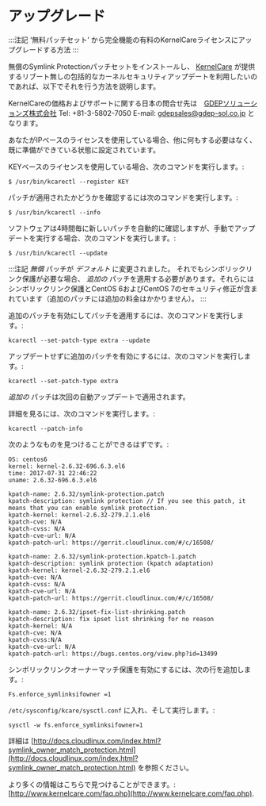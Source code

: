# アップグレード


:::注記
‘無料パッチセット’ から完全機能の有料のKernelCareライセンスにアップグレードする方法
:::

無償のSymlink Protectionパッチセットをインストールし、 [KernelCare](https://www.kernelcare.com/) が提供するリブート無しの包括的なカーネルセキュリティアップデートを利用したいのであれば、以下でそれを行う方法を説明します。

KernelCareの価格およびサポートに関する日本の問合せ先は　[GDEPソリューションズ株式会社](http://www.gdep-sol.co.jp/) Tel: +81-3-5802-7050  E-mail: gdepsales@gdep-sol.co.jp となります。

あなたがIPベースのライセンスを使用している場合、他に何もする必要はなく、既に準備ができている状態に設定されています。

KEYベースのライセンスを使用している場合、次のコマンドを実行します。:

```
$ /usr/bin/kcarectl --register KEY
```

パッチが適用されたかどうかを確認するには次のコマンドを実行します。:

```
$ /usr/bin/kcarectl --info
```

ソフトウェアは4時間毎に新しいパッチを自動的に確認しますが、手動でアップデートを実行する場合、次のコマンドを実行します。:

```
$ /usr/bin/kcarectl --update
```

:::注記
_無償_ パッチが _デフォルト_ に変更されました。 それでもシンボリックリンク保護が必要な場合、 _追加の_ パッチを適用する必要があります。それらにはシンボリックリンク保護とCentOS 6およびCentOS 7のセキュリティ修正が含まれています（追加のパッチには追加の料金はかかりません）。
::: 

追加のパッチを有効にしてパッチを適用するには、次のコマンドを実行します。:

```
kcarectl --set-patch-type extra --update
```

アップデートせずに追加のパッチを有効にするには、次のコマンドを実行します。:

```
kcarectl --set-patch-type extra
```

_追加の_ パッチは次回の自動アップデートで適用されます。

詳細を見るには、次のコマンドを実行します。:

```
kcarectl --patch-info
```

次のようなものを見つけることができるはずです。:

```
OS: centos6
kernel: kernel-2.6.32-696.6.3.el6
time: 2017-07-31 22:46:22
uname: 2.6.32-696.6.3.el6
 
kpatch-name: 2.6.32/symlink-protection.patch
kpatch-description: symlink protection // If you see this patch, it means that you can enable symlink protection.
kpatch-kernel: kernel-2.6.32-279.2.1.el6
kpatch-cve: N/A
kpatch-cvss: N/A
kpatch-cve-url: N/A
kpatch-patch-url: https://gerrit.cloudlinux.com/#/c/16508/
 
kpatch-name: 2.6.32/symlink-protection.kpatch-1.patch
kpatch-description: symlink protection (kpatch adaptation)
kpatch-kernel: kernel-2.6.32-279.2.1.el6
kpatch-cve: N/A
kpatch-cvss: N/A
kpatch-cve-url: N/A
kpatch-patch-url: https://gerrit.cloudlinux.com/#/c/16508/
 
kpatch-name: 2.6.32/ipset-fix-list-shrinking.patch
kpatch-description: fix ipset list shrinking for no reason
kpatch-kernel: N/A
kpatch-cve: N/A
kpatch-cvss:N/A
kpatch-cve-url: N/A
kpatch-patch-url: https://bugs.centos.org/view.php?id=13499
```

シンボリックリンクオーナーマッチ保護を有効にするには、次の行を追加します。:

```
Fs.enforce_symlinksifowner =1
```

`/etc/sysconfig/kcare/sysctl.conf` に入れ、そして実行します。:

```
sysctl -w fs.enforce_symlinksifowner=1
```

詳細は [http://docs.cloudlinux.com/index.html?symlink_owner_match_protection.html](http://docs.cloudlinux.com/index.html?symlink_owner_match_protection.html) を参照ください。

より多くの情報はこちらで見つけることができます。: [http://www.kernelcare.com/faq.php](http://www.kernelcare.com/faq.php).


